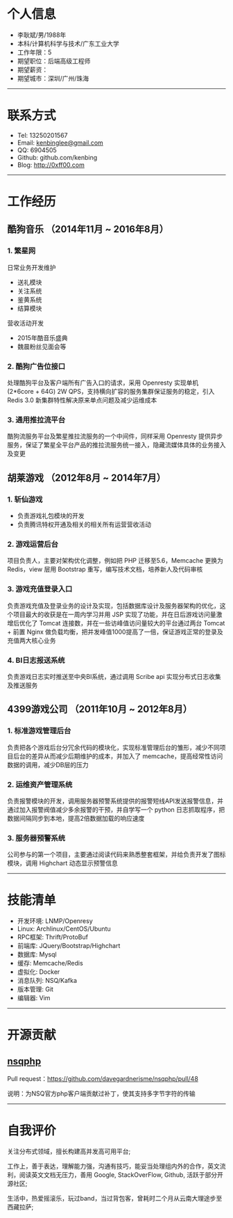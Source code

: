 ﻿# 个人信息

- 李耿斌/男/1988年
- 本科/计算机科学与技术/广东工业大学 
- 工作年限：5
- 期望职位：后端高级工程师
- 期望薪资：
- 期望城市：深圳/广州/珠海

---

# 联系方式

- Tel: 13250201567
- Email: kenbinglee@gmail.com
- QQ: 6904505
- Github: github.com/kenbing
- Blog: http://0xff00.com

---

# 工作经历

## 酷狗音乐 （2014年11月 ~ 2016年8月）

### 1. 繁星网

日常业务开发维护

- 送礼模块
- 关注系统
- 鉴黄系统
- 结算模块

营收活动开发

- 2015年酷音乐盛典
- 魏晨粉丝见面会等

### 2. 酷狗广告位接口

处理酷狗平台及客户端所有广告入口的请求，采用 Openresty 实现单机 (2*6core + 64G) 2W QPS，支持横向扩容的服务集群保证服务的稳定，引入 Redis 3.0 新集群特性解决原来单点问题及减少运维成本

### 3. 通用推拉流平台

酷狗流服务平台及繁星推拉流服务的一个中间件，同样采用 Openresty 提供异步服务，保证了繁星全平台产品的推拉流服务统一接入，隐藏流媒体具体的业务接入及变更

## 胡莱游戏 （2012年8月 ~ 2014年7月）

### 1. 斩仙游戏

- 负责游戏礼包模块的开发
- 负责腾讯特权开通及相关的相关所有运营营收活动

### 2. 游戏运营后台

项目负责人，主要对架构优化调整，例如把 PHP 迁移至5.6，Memcache 更换为 Redis，view 层用 Bootstrap 重写，编写技术文档，培养新人及代码审核

### 3. 游戏充值登录入口

负责游戏充值及登录业务的设计及实现，包括数据库设计及服务器架构的优化，这个项目最大的收获是在一周内学习并用 JSP 实现了功能，并在日后游戏访问量激增后优化了 Tomcat 连接数，并在一些访峰值访问量较大的平台通过两台 Tomcat + 前置 Nginx 做负载均衡，把并发峰值1000提高了一倍，保证游戏正常的登录及充值两大核心业务

### 4. BI日志报送系统 

负责游戏日志实时推送至中央BI系统，通过调用 Scribe api 实现分布式日志收集及推送服务

## 4399游戏公司 （2011年10月 ~ 2012年8月）

### 1. 标准游戏管理后台 

负责把各个游戏后台分冗余代码的模块化，实现标准管理后台的雏形，减少不同项目后台的差异从而减少后期维护的成本，并加入了 memcache，提高经常性访问数据的调用，减少DB层的压力


### 2. 运维资产管理系统

负责报警模块的开发，调用服务器预警系统提供的报警短线API发送报警信息，并通过加入报警阀值减少多余报警的干预，并自学写一个 python 日志抓取程序，把数据间隔同步到本地，提高2倍数据加载的响应速度


### 3. 服务器预警系统

公司参与的第一个项目，主要通过阅读代码来熟悉整套框架，并给负责开发了图标模块，调用 Highchart 动态显示预警信息

---

# 技能清单

- 开发环境: LNMP/Openresy
- Linux: Archlinux/CentOS/Ubuntu
- RPC框架: Thrift/ProtoBuf
- 前端库: JQuery/Bootstrap/Highchart
- 数据库: Mysql
- 缓存: Memcache/Redis
- 虚拟化: Docker
- 消息队列: NSQ/Kafka
- 版本管理: Git
- 编辑器: Vim

---

# 开源贡献

## [nsqphp](https://github.com/davegardnerisme/nsqphp '项目地址')

Pull request：https://github.com/davegardnerisme/nsqphp/pull/48

说明：为NSQ官方php客户端贡献过补丁，使其支持多字节字符的传输

---

# 自我评价 

关注分布式领域，擅长构建高并发高可用平台;

工作上，善于表达，理解能力强，沟通有技巧，能妥当处理组内外的合作，英文流利，阅读英文文档无压力，善用 Google, StackOverFlow, Github, 活跃于部分开源社区;

生活中，热爱摇滚乐，玩过band，当过背包客，曾耗时二个月从云南大理途步至西藏拉萨;
